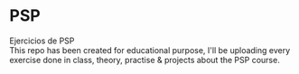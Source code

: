 # PSP
Ejercicios de PSP  
This repo has been created for educational purpose, I'll be uploading every exercise done in class, theory, practise & projects about the PSP course.
